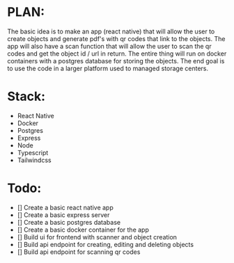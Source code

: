 # PLAN:
The basic idea is to make an app (react native) that will allow the user to create objects and generate pdf's with qr codes that link to the objects. The app will also have a scan function that will allow the user to scan the qr codes and get the object id / url in return. The entire thing will run on docker containers with a postgres database for storing the objects. The end goal is to use the code in a larger platform used to managed storage centers.

# Stack:
- React Native
- Docker
- Postgres
- Express
- Node
- Typescript
- Tailwindcss

# Todo:
- [] Create a basic react native app
- [] Create a basic express server
- [] Create a basic postgres database
- [] Create a basic docker container for the app
- [] Build ui for frontend with scanner and object creation
- [] Build api endpoint for creating, editing and deleting objects
- [] Build api endpoint for scanning qr codes